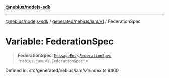 [**@nebius/nodejs-sdk**](../../../../../README.md)

---

[@nebius/nodejs-sdk](../../../../../README.md) / [generated/nebius/iam/v1](../README.md) / FederationSpec

# Variable: FederationSpec

> **FederationSpec**: [`MessageFns`](../../../../../runtime/protos/core/interfaces/MessageFns.md)\<[`FederationSpec`](../interfaces/FederationSpec.md), `"nebius.iam.v1.FederationSpec"`\>

Defined in: src/generated/nebius/iam/v1/index.ts:9460
